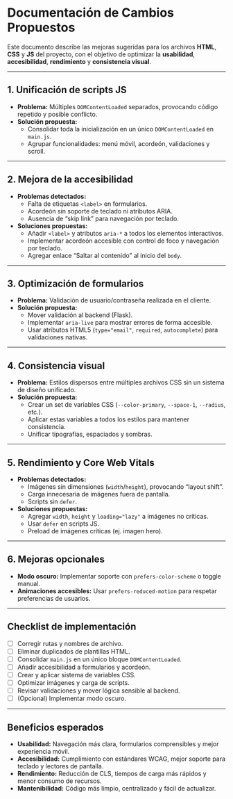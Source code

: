 # Documentación de Cambios Propuestos

Este documento describe las mejoras sugeridas para los archivos **HTML**, **CSS** y **JS** del proyecto, con el objetivo de optimizar la **usabilidad**, **accesibilidad**, **rendimiento** y **consistencia visual**.

---

## 1. Unificación de scripts JS
- **Problema:** Múltiples `DOMContentLoaded` separados, provocando código repetido y posible conflicto.
- **Solución propuesta:** 
  - Consolidar toda la inicialización en un único `DOMContentLoaded` en `main.js`.
  - Agrupar funcionalidades: menú móvil, acordeón, validaciones y scroll.

---

## 2. Mejora de la accesibilidad
- **Problemas detectados:**
  - Falta de etiquetas `<label>` en formularios.
  - Acordeón sin soporte de teclado ni atributos ARIA.
  - Ausencia de “skip link” para navegación por teclado.
- **Soluciones propuestas:**
  - Añadir `<label>` y atributos `aria-*` a todos los elementos interactivos.
  - Implementar acordeón accesible con control de foco y navegación por teclado.
  - Agregar enlace “Saltar al contenido” al inicio del `body`.

---

## 3. Optimización de formularios
- **Problema:** Validación de usuario/contraseña realizada en el cliente.
- **Solución propuesta:**
  - Mover validación al backend (Flask).
  - Implementar `aria-live` para mostrar errores de forma accesible.
  - Usar atributos HTML5 (`type="email"`, `required`, `autocomplete`) para validaciones nativas.

---

## 4. Consistencia visual
- **Problema:** Estilos dispersos entre múltiples archivos CSS sin un sistema de diseño unificado.
- **Solución propuesta:**
  - Crear un set de variables CSS (`--color-primary`, `--space-1`, `--radius`, etc.).
  - Aplicar estas variables a todos los estilos para mantener consistencia.
  - Unificar tipografías, espaciados y sombras.

---

## 5. Rendimiento y Core Web Vitals
- **Problemas detectados:**
  - Imágenes sin dimensiones (`width`/`height`), provocando “layout shift”.
  - Carga innecesaria de imágenes fuera de pantalla.
  - Scripts sin `defer`.
- **Soluciones propuestas:**
  - Agregar `width`, `height` y `loading="lazy"` a imágenes no críticas.
  - Usar `defer` en scripts JS.
  - Preload de imágenes críticas (ej. imagen hero).

---

## 6. Mejoras opcionales
- **Modo oscuro:** Implementar soporte con `prefers-color-scheme` o toggle manual.
- **Animaciones accesibles:** Usar `prefers-reduced-motion` para respetar preferencias de usuarios.

---

## Checklist de implementación
- [ ] Corregir rutas y nombres de archivo.
- [ ] Eliminar duplicados de plantillas HTML.
- [ ] Consolidar `main.js` en un único bloque `DOMContentLoaded`.
- [ ] Añadir accesibilidad a formularios y acordeón.
- [ ] Crear y aplicar sistema de variables CSS.
- [ ] Optimizar imágenes y carga de scripts.
- [ ] Revisar validaciones y mover lógica sensible al backend.
- [ ] (Opcional) Implementar modo oscuro.

---

## Beneficios esperados
- **Usabilidad:** Navegación más clara, formularios comprensibles y mejor experiencia móvil.
- **Accesibilidad:** Cumplimiento con estándares WCAG, mejor soporte para teclado y lectores de pantalla.
- **Rendimiento:** Reducción de CLS, tiempos de carga más rápidos y menor consumo de recursos.
- **Mantenibilidad:** Código más limpio, centralizado y fácil de actualizar.
